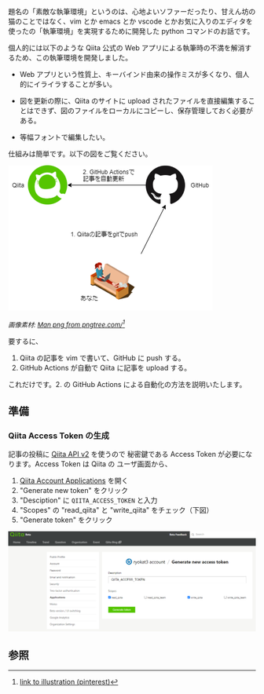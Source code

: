 <!--
title:  GitHub連携でQiitaを素敵な執筆環境で！
tags:   qiita,markdown,github
-->

題名の「素敵な執筆環境」というのは、心地よいソファーだったり、甘えん坊の猫のことではなく、vim とか emacs とか vscode とかお気に入りのエディタを使ったの「執筆環境」を実現するために開発した python コマンドのお話です。

個人的には以下のような Qiita 公式の Web アプリによる執筆時の不満を解消するため、この執筆環境を開発しました。

- Web アプリという性質上、キーバインド由来の操作ミスが多くなり、個人的にイライラすることが多い。

- 図を更新の際に、Qiita のサイトに upload されたファイルを直接編集することはできず、図のファイルをローカルにコピーし、保存管理しておく必要がある。

- 等幅フォントで編集したい。

仕組みは簡単です。以下の図をご覧ください。


![Qiita Sync](../img/qiita_sync.drawio.png)

_<font size="2">画像素材: <a href='https://pngtree.com/so/Man'>Man png from pngtree.com/</a></font>[^1]_


要するに、

1. Qiita の記事を vim で書いて、GitHub に push する。
2. GitHub Actions が自動で Qiita に記事を upload する。

これだけです。2. の GitHub Actions による自動化の方法を説明いたします。

## 準備

### Qiita Access Token の生成

記事の投稿に [Qiita API v2](https://qiita.com/api/v2/docs) を使うので
秘密鍵である Access Token が必要になります。Access Token は Qiita の
ユーザ画面から、

1. [Qiita Account Applications](https://qiita.com/settings/applications) を開く
2. "Generate new token" をクリック
3. "Desciption" に `QIITA_ACCESS_TOKEN` と入力
4. "Scopes" の "read_qiita" と "write_qiita" をチェック（下図）
5. "Generate token" をクリック

![Qiita Access Token 生成画面](../img/generate_qiita_access_token.png)



## 参照

[^1]: [link to illustration (pinterest)](https://www.pinterest.com/pin/create/button/?url=https%3A%2F%2Fpngtree.com%2Ffreepng%2Fman-working-on-computer-at-home-isometric-vector_4000330.html?share=3&media=https://png.pngtree.com/png-vector/20190219/ourlarge/pngtree-man-working-on-computer-at-home-isometric-vector-png-image_321818.jpg&description=Man+working+on+computer+at+home+isometric+vector)

